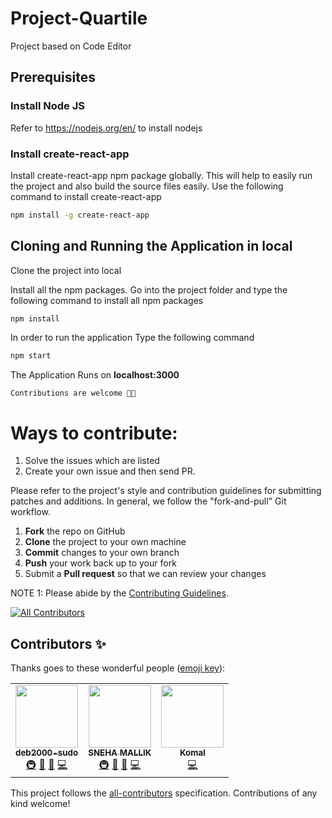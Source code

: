 # Project-Quartile

Project based on Code Editor 

## Prerequisites 

### Install Node JS
Refer to https://nodejs.org/en/ to install nodejs

### Install create-react-app
Install create-react-app npm package globally. This will help to easily run the project and also build the source files easily. Use the following command to install create-react-app

```bash
npm install -g create-react-app
```
## Cloning and Running the Application in local

Clone the project into local

Install all the npm packages. Go into the project folder and type the following command to install all npm packages

```bash
npm install
```

In order to run the application Type the following command

```bash
npm start
```

The Application Runs on **localhost:3000**

`Contributions are welcome 🎉🎉`

# Ways to contribute:
1. Solve the issues which are listed
2. Create your own issue and then send PR.

Please refer to the project's style and contribution guidelines for submitting patches and additions. In general, we follow the "fork-and-pull" Git workflow.

 1. **Fork** the repo on GitHub
 2. **Clone** the project to your own machine
 3. **Commit** changes to your own branch
 4. **Push** your work back up to your fork
 5. Submit a **Pull request** so that we can review your changes

 NOTE 1: Please abide by the [Contributing Guidelines](https://github.com/Webwiznitr/Project-Quartile/blob/main/CONTRIBUTING.md).

<!-- ALL-CONTRIBUTORS-BADGE:START - Do not remove or modify this section -->
[![All Contributors](https://img.shields.io/badge/all_contributors-3-orange.svg?style=flat-square)](#contributors-)
<!-- ALL-CONTRIBUTORS-BADGE:END -->
## Contributors ✨

Thanks goes to these wonderful people ([emoji key](https://allcontributors.org/docs/en/emoji-key)):

<!-- ALL-CONTRIBUTORS-LIST:START - Do not remove or modify this section -->
<!-- prettier-ignore-start -->
<!-- markdownlint-disable -->
<table>
  <tr>
    <td align="center"><a href="https://github.com/deb2000-sudo"><img src="https://avatars.githubusercontent.com/u/59384249?v=4?s=100" width="100px;" alt=""/><br /><sub><b>deb2000-sudo</b></sub></a><br /><a href="#infra-deb2000-sudo" title="Infrastructure (Hosting, Build-Tools, etc)">🚇</a> <a href="#maintenance-deb2000-sudo" title="Maintenance">🚧</a> <a href="#projectManagement-deb2000-sudo" title="Project Management">📆</a> <a href="https://github.com/Webwiznitr/Project-Quartile/commits?author=deb2000-sudo" title="Code">💻</a></td>
    <td align="center"><a href="https://github.com/snehaM2210"><img src="https://avatars.githubusercontent.com/u/68493940?v=4?s=100" width="100px;" alt=""/><br /><sub><b>SNEHA MALLIK</b></sub></a><br /><a href="#infra-snehaM2210" title="Infrastructure (Hosting, Build-Tools, etc)">🚇</a> <a href="#maintenance-snehaM2210" title="Maintenance">🚧</a> <a href="#projectManagement-snehaM2210" title="Project Management">📆</a> <a href="https://github.com/Webwiznitr/Project-Quartile/commits?author=snehaM2210" title="Code">💻</a></td>
    <td align="center"><a href="https://github.com/komal1503"><img src="https://avatars.githubusercontent.com/u/76110970?v=4?s=100" width="100px;" alt=""/><br /><sub><b>Komal</b></sub></a><br /><a href="https://github.com/Webwiznitr/Project-Quartile/commits?author=komal1503" title="Code">💻</a></td>
  </tr>
</table>

<!-- markdownlint-restore -->
<!-- prettier-ignore-end -->

<!-- ALL-CONTRIBUTORS-LIST:END -->

This project follows the [all-contributors](https://github.com/all-contributors/all-contributors) specification. Contributions of any kind welcome!
